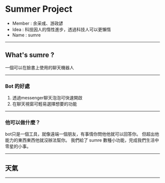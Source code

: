 # Summer Project
- Member : 余采彧、游政諺
- Idea : 科技因人的惰性進步，透過科技人可以更懶惰
- Name : sumre

---
## What's sumre ?
一個可以在臉書上使用的聊天機器人

----
### Bot 的好處
1. 透過messenger聊天泡泡可快速開啟
2. 在聊天視窗可輕易選擇想要的功能

----
### 他可以做什麼？
bot只是一個工具，就像遠端一個朋友，有事情你問他他就可以回答你。
但超出他能力的東西東西他就沒辦法幫你。
我們給了 sumre 數種小功能，完成我們生活中零星的小事。

---
## 天氣

---